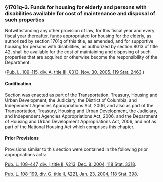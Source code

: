 ### §1701q–3. Funds for housing for elderly and persons with disabilities available for cost of maintenance and disposal of such properties ###

Notwithstanding any other provision of law, for this fiscal year and every fiscal year thereafter, funds appropriated for housing for the elderly, as authorized by section 1701q of this title, as amended, and for supportive housing for persons with disabilities, as authorized by section 8013 of title 42, shall be available for the cost of maintaining and disposing of such properties that are acquired or otherwise become the responsibility of the Department.

([Pub. L. 109–115, div. A, title III, §313, Nov. 30, 2005, 119 Stat. 2463](/statviewer.htm?volume=119&page=2463).)

#### Codification ####

Section was enacted as part of the Transportation, Treasury, Housing and Urban Development, the Judiciary, the District of Columbia, and Independent Agencies Appropriations Act, 2006, and also as part of the Transportation, Treasury, Housing and Urban Development, the Judiciary, and Independent Agencies Appropriations Act, 2006, and the Department of Housing and Urban Development Appropriations Act, 2006, and not as part of the National Housing Act which comprises this chapter.

#### Prior Provisions ####

Provisions similar to this section were contained in the following prior appropriations acts:

[Pub. L. 108–447, div. I, title II, §213, Dec. 8, 2004, 118 Stat. 3318](/statviewer.htm?volume=118&page=3318).

[Pub. L. 108–199, div. G, title II, §221, Jan. 23, 2004, 118 Stat. 398](/statviewer.htm?volume=118&page=398).